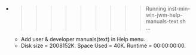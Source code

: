 * >>>>>>>>> Running inst-min-win-jwm-help-manuals-text.sh ...
  * Add user & developer manuals(text) in Help menu.
  * Disk size = 2008152K. Space Used = 40K. Runtime = 00:00:00:00.
